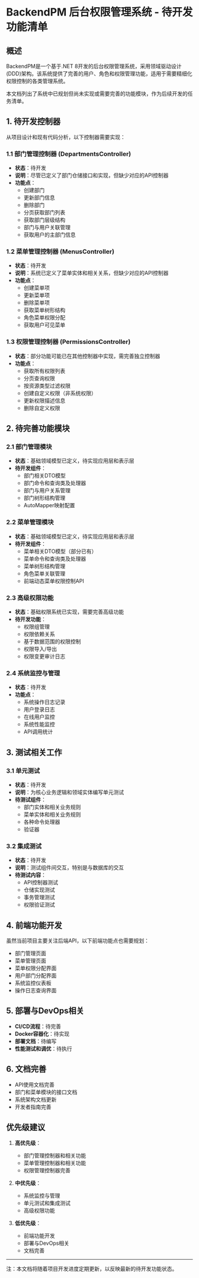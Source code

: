 # BackendPM 后台权限管理系统 - 待开发功能清单

## 概述

BackendPM是一个基于.NET 8开发的后台权限管理系统，采用领域驱动设计(DDD)架构。该系统提供了完善的用户、角色和权限管理功能，适用于需要精细化权限控制的各类管理系统。

本文档列出了系统中已规划但尚未实现或需要完善的功能模块，作为后续开发的任务清单。

## 1. 待开发控制器

从项目设计和现有代码分析，以下控制器需要实现：

### 1.1 部门管理控制器 (DepartmentsController)
- **状态**：待开发
- **说明**：尽管已定义了部门仓储接口和实现，但缺少对应的API控制器
- **功能点**：
  - 创建部门
  - 更新部门信息
  - 删除部门
  - 分页获取部门列表
  - 获取部门层级结构
  - 部门与用户关联管理
  - 获取用户的主部门信息

### 1.2 菜单管理控制器 (MenusController)
- **状态**：待开发
- **说明**：系统已定义了菜单实体和相关关系，但缺少对应的API控制器
- **功能点**：
  - 创建菜单项
  - 更新菜单项
  - 删除菜单项
  - 获取菜单树形结构
  - 角色菜单权限分配
  - 获取用户可见菜单

### 1.3 权限管理控制器 (PermissionsController)
- **状态**：部分功能可能已在其他控制器中实现，需完善独立控制器
- **功能点**：
  - 获取所有权限列表
  - 分页查询权限
  - 按资源类型过滤权限
  - 创建自定义权限（非系统权限）
  - 更新权限描述信息
  - 删除自定义权限

## 2. 待完善功能模块

### 2.1 部门管理模块
- **状态**：基础领域模型已定义，待实现应用层和表示层
- **待开发组件**：
  - 部门相关DTO模型
  - 部门命令和查询类及处理器
  - 部门与用户关系管理
  - 部门树形结构管理
  - AutoMapper映射配置

### 2.2 菜单管理模块
- **状态**：基础领域模型已定义，待实现应用层和表示层
- **待开发组件**：
  - 菜单相关DTO模型（部分已有）
  - 菜单命令和查询类及处理器
  - 菜单树形结构管理
  - 角色菜单关联管理
  - 前端动态菜单权限控制API

### 2.3 高级权限功能
- **状态**：基础权限系统已实现，需要完善高级功能
- **待开发功能**：
  - 权限组管理
  - 权限依赖关系
  - 基于数据范围的权限控制
  - 权限导入/导出
  - 权限变更审计日志

### 2.4 系统监控与管理
- **状态**：待开发
- **功能点**：
  - 系统操作日志记录
  - 用户登录日志
  - 在线用户监控
  - 系统性能监控
  - API调用统计

## 3. 测试相关工作

### 3.1 单元测试
- **状态**：待开发
- **说明**：为核心业务逻辑和领域实体编写单元测试
- **待测试组件**：
  - 部门实体和相关业务规则
  - 菜单实体和相关业务规则
  - 各种命令处理器
  - 验证器

### 3.2 集成测试
- **状态**：待开发
- **说明**：测试组件间交互，特别是与数据库的交互
- **待测试内容**：
  - API控制器测试
  - 仓储实现测试
  - 事务管理测试
  - 权限验证测试

## 4. 前端功能开发

虽然当前项目主要关注后端API，以下前端功能点也需要规划：

- 部门管理页面
- 菜单管理页面
- 菜单权限分配界面
- 用户部门分配界面
- 系统监控仪表板
- 操作日志查询界面

## 5. 部署与DevOps相关

- **CI/CD流程**：待完善
- **Docker容器化**：待实现
- **部署文档**：待编写
- **性能测试和调优**：待执行

## 6. 文档完善

- API使用文档完善
- 部门和菜单模块的接口文档
- 系统架构文档更新
- 开发者指南完善

## 优先级建议

1. **高优先级**：
   - 部门管理控制器和相关功能
   - 菜单管理控制器和相关功能
   - 权限管理控制器完善

2. **中优先级**：
   - 系统监控与管理
   - 单元测试和集成测试
   - 高级权限功能

3. **低优先级**：
   - 前端功能开发
   - 部署与DevOps相关
   - 文档完善

---

注：本文档将随着项目开发进度定期更新，以反映最新的待开发功能状态。